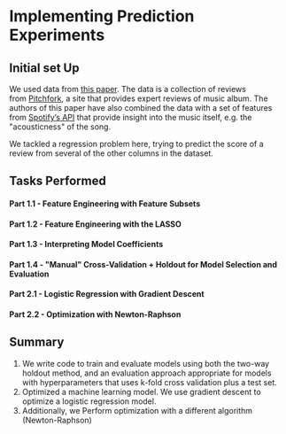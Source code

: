 # **Implementing Prediction Experiments**

## Initial set Up

We used data from [this paper](https://ojs.aaai.org/index.php/ICWSM/article/view/7355). The data is a collection of reviews from [Pitchfork](https://pitchfork.com/), a site that provides expert reviews of music album. The authors of this paper have also combined the data with a set of features from [Spotify’s API](https://developer.spotify.com/documentation/web-api/) that provide insight into the music itself, e.g. the "acousticness" of the song. 

We tackled a regression problem here, trying to predict the score of a review from several of the other columns in the dataset.

## Tasks Performed
#### Part 1.1 - Feature Engineering with Feature Subsets
#### Part 1.2 - Feature Engineering with the LASSO
#### Part 1.3 - Interpreting Model Coefficients
#### Part 1.4 - "Manual" Cross-Validation + Holdout for Model Selection and Evaluation
#### Part 2.1 - Logistic Regression with Gradient Descent
#### Part 2.2 - Optimization with Newton-Raphson

## Summary 

1. We write code to train and evaluate models using both the two-way holdout method, and an evaluation approach appropriate for models with hyperparameters that uses k-fold cross validation plus a test set.
2. Optimized a machine learning model. We use gradient descent to optimize a logistic regression model.
3. Additionally, we Perform optimization with a different algorithm (Newton-Raphson)
